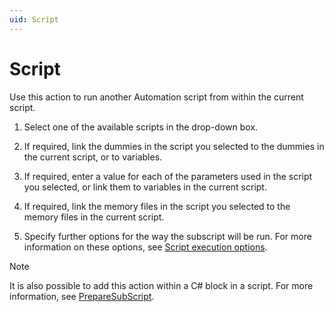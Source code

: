 ```yaml
---
uid: Script
---
```


# Script

Use this action to run another Automation script from within the current script.

1. Select one of the available scripts in the drop-down box.

1. If required, link the dummies in the script you selected to the dummies in the current script, or to variables.

1. If required, enter a value for each of the parameters used in the script you selected, or link them to variables in the current script.

1. If required, link the memory files in the script you selected to the memory files in the current script.

1. Specify further options for the way the subscript will be run. For more information on these options, see [Script execution options](xref:Script_execution_options).

> [!NOTE]
> It is also possible to add this action within a C# block in a script. For more information, see [PrepareSubScript](xref:Skyline.DataMiner.Automation.Engine#Skyline_DataMiner_Automation_Engine_PrepareSubScript_System_String_).
